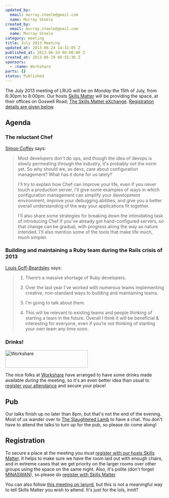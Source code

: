 ```yaml
--- 
updated_by: 
  email: murray.steele@gmail.com
  name: Murray Steele
created_by: 
  email: murray.steele@gmail.com
  name: Murray Steele
category: meeting
title: July 2013 Meeting
updated_at: 2013-06-24 14:31:05 Z
published_at: 2013-06-24 00:00:00 Z
created_at: 2013-06-19 08:55:36 Z
sponsors:
  - :name: Workshare
parts: {}
status: Published
---
```


The July 2013 meeting of LRUG will be on *Monday* the 15th of July, from 6:30pm to 8:00pm.  Our hosts [Skills Matter](http://skillsmatter.com/) will be providing the space, at their offices on Goswell Road; [The Skills Matter eXchange](http://skillsmatter.com/location-details/design-architecture/484/96).  <a href="#jul13registration">Registration details are given below</a>.

Agenda
------

### The reluctant Chef

[Simon Coffey](https://twitter.com/urbanautomaton) says:

> Most developers don't do ops, and though the idea of devops
> is slowly permeating through the industry, it's probably 
> not the norm yet. So why should we, as devs, care about 
> configuration management? What has it done for us lately?
>
> I'll try to explain how Chef can improve your life, even if
> you never touch a production server. I'll give some 
> examples of ways in which configuration management can 
> simplify your development environment, improve your 
> debugging abilities, and give you a better overall 
> understanding of the way your applications fit together. 
>
> I'll also share some strategies for breaking down the 
> intimidating task of introducing Chef if you've already got
> hand-configured servers, so that change can be gradual, 
> with progress along the way as nature intended. I'll also 
> mention some of the tools that make life much, much simpler.

### Building and maintaining a Ruby team during the Rails crisis of 2013

[Louis Goff-Beardsley](https://twitter.com/LouisRoR) says:

> 1. There’s a massive shortage of Ruby developers.
>
> 2. Over the last year I’ve worked with numerous teams 
>    implementing creative, non-standard ways to building and 
>    maintaining teams.
>
> 3. I’m going to talk about them.
>
> 4. This will be relevant to existing teams and people 
>    thinking of starting a team in the future. Overall I think
>    it will be beneficial & interesting for everyone, even if 
>    you’re not thinking of starting your own team any time soon.

### Drinks!

[<image src="http://assets.lrug.org/images/workshare_logo_medium.png" width="260" height="55" alt="Workshare" title="Workshare Logo"/>](http://www.workshare.com/)

The nice folks at [Workshare](http://www.workshare.com/) have arranged to have some drinks made available *during* the meeting, so it's an even better idea than usual to <a href="#jul13registration">register your attendance</a> and secure your place!

Pub
---

Our talks finish up no later than 8pm, but that's not the end of the evening.  Most of us wander over to [The Slaughtered Lamb](http://www.theslaughteredlambpub.com/) to have a chat.  You don't have to attend the talks to turn up for the pub, so please do come along!

Registration <a name="jul13registration">&nbsp;</a>
---------------------------------------------------

To secure a place at the meeting you *must* [register with our hosts Skills Matter](http://skillsmatter.com/event-details/home/lrug-hosts-simon-coffey-and-louis-goff-beardsley).  It helps to make sure we have the room laid out with enough chairs, and in extreme cases that we get priority on the larger rooms over other groups using the space on the same night.  Also, it's polite (don't forget [MINASWAN](http://oreilly.com/ruby/excerpts/ruby-learning-rails/ruby-glossary.html#I_indexterm_d1e32036)), so please do [register with Skills Matter](http://skillsmatter.com/event-details/home/lrug-hosts-simon-coffey-and-louis-goff-beardsley).

You can also follow [this meeting on lanyrd](http://lanyrd.com/2013/lrug-july/), but this is not a meaningful way to tell Skills Matter you wish to attend.  It's just for the lols, innit?
